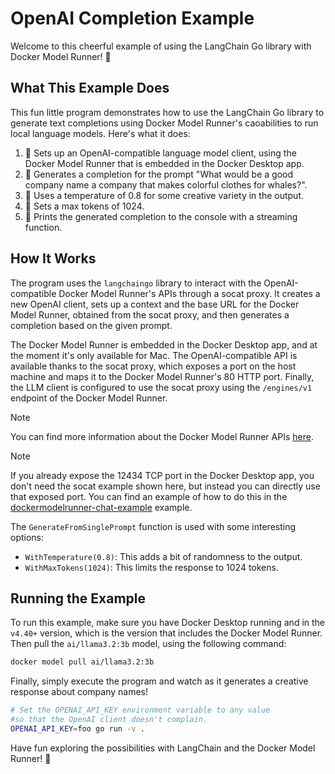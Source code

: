 # OpenAI Completion Example

Welcome to this cheerful example of using the LangChain Go library with Docker Model Runner! 🐳

## What This Example Does

This fun little program demonstrates how to use the LangChain Go library to generate text completions using Docker Model Runner's caoabilities to run local language models. Here's what it does:

1. 🚀 Sets up an OpenAI-compatible language model client, using the Docker Model Runner that is embedded in the Docker Desktop app.
2. 🧠 Generates a completion for the prompt "What would be a good company name a company that makes colorful clothes for whales?".
3. 🎨 Uses a temperature of 0.8 for some creative variety in the output.
4. 🛑 Sets a max tokens of 1024.
5. 📝 Prints the generated completion to the console with a streaming function.

## How It Works

The program uses the `langchaingo` library to interact with the OpenAI-compatible Docker Model Runner's APIs through a socat proxy. It creates a new OpenAI client, sets up a context and the base URL for the Docker Model Runner, obtained from the socat proxy, and then generates a completion based on the given prompt.

The Docker Model Runner is embedded in the Docker Desktop app, and at the moment it's only available for Mac. The OpenAI-compatible API is available thanks to the socat proxy, which exposes a port on the host machine and maps it to the Docker Model Runner's 80 HTTP port. Finally, the LLM client is configured to use the socat proxy using the `/engines/v1` endpoint of the Docker Model Runner.

> [!NOTE]
> You can find more information about the Docker Model Runner APIs [here](https://docs.docker.com/desktop/features/model-runner/#what-api-endpoints-are-available).

> [!NOTE]
> If you already expose the 12434 TCP port in the Docker Desktop app, you don't need the socat example shown here, but instead you can directly use that exposed port. You can find an example of how to do this in the [dockermodelrunner-chat-example](../dockermodelrunner-chat-example) example.

The `GenerateFromSinglePrompt` function is used with some interesting options:
- `WithTemperature(0.8)`: This adds a bit of randomness to the output.
- `WithMaxTokens(1024)`: This limits the response to 1024 tokens.

## Running the Example

To run this example, make sure you have Docker Desktop running and in the `v4.40+` version, which is the version that includes the Docker Model Runner. Then pull the `ai/llama3.2:3b` model, using the following command:

```bash
docker model pull ai/llama3.2:3b
```

Finally, simply execute the program and watch as it generates a creative response about company names!

```bash
# Set the OPENAI_API_KEY environment variable to any value
#so that the OpenAI client doesn't complain.
OPENAI_API_KEY=foo go run -v .
```

Have fun exploring the possibilities with LangChain and the Docker Model Runner! 🐳
